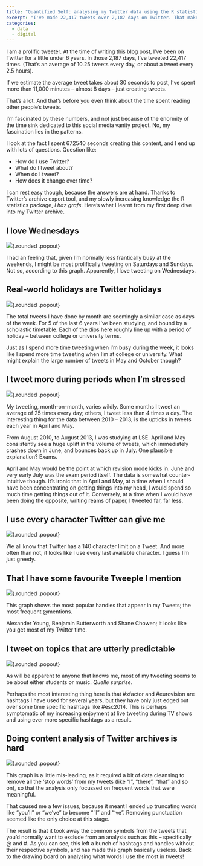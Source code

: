 ```yaml
---
title: "Quantified Self: analysing my Twitter data using the R statistical package"
excerpt: "I've made 22,417 tweets over 2,187 days on Twitter. That makes for a lot of data to explore my quantified self."
categories:
  - data
  - digital
---
```

I am a prolific tweeter. At the time of writing this blog post, I’ve been on Twitter for a little under 6 years. In those 2,187 days, I’ve tweeted 22,417 times. (That’s an average of 10.25 tweets every day, or about a tweet every 2.5 hours).

If we estimate the average tweet takes about 30 seconds to post, I’ve spent more than 11,000 minutes &#8211; almost 8 days &#8211; just creating tweets.

That’s a lot. And that’s before you even think about the time spent reading other people’s tweets.

I’m fascinated by these numbers, and not just because of the enormity of the time sink dedicated to this social media vanity project. No, my fascination lies in the patterns.

I look at the fact I spent 672540 seconds creating this content, and I end up with lots of questions. Question like:

- How do I use Twitter?
- What do I tweet about?
- When do I tweet?
- How does it change over time?

I can rest easy though, because the answers are at hand. Thanks to Twitter’s archive export tool, and my slowly increasing knowledge the R statistics package, *I haz grafs*. Here’s what I learnt from my first deep dive into my Twitter archive.

## I love Wednesdays

![](/images/posts/2015-02-07-QuantSelf-Days.png){.rounded .popout}

I had an feeling that, given I’m normally less frantically busy at the weekends, I might be most prolifically tweeting on Saturdays and Sundays. Not so, according to this graph. Apparently, I love tweeting on Wednesdays.

## Real-world holidays are Twitter holidays

![](/images/posts/2015-02-07-QuantSelf-Months.png){.rounded .popout}

The total tweets I have done by month are seemingly a similar case as days of the week. For 5 of the last 6 years I’ve been studying, and bound by a scholastic timetable. Each of the dips here roughly line up with a period of holiday &#8211; between college or university terms.

Just as I spend more time tweeting when I’m busy during the week, it looks like I spend more time tweeting when I’m at college or university. What might explain the large number of tweets in May and October though?

## I tweet more during periods when I’m stressed

![](/images/posts/2015-02-07-QuantSelf-Years.png){.rounded .popout}

My tweeting, month-on-month, varies wildly. Some months I tweet an average of 25 times every day; others, I tweet less than 4 times a day. The interesting thing for the data between 2010 &#8211; 2013, is the upticks in tweets each year in April and May.

From August 2010, to August 2013, I was studying at LSE. April and May consistently see a huge uplift in the volume of tweets, which immediately crashes down in June, and bounces back up in July. One plausible explanation? Exams.

April and May would be the point at which revision mode kicks in. June and very early July was the exam period itself. The data is somewhat counter-intuitive though. It’s ironic that in April and May, at a time when I should have been concentrating on getting things into my head, I would spend so much time getting things out of it. Conversely, at a time when I would have been doing the opposite, writing reams of paper, I tweeted far, far less.

## I use every character Twitter can give me

![](/images/posts/2015-02-07-QuantSelf-Length.png){.rounded .popout}

We all know that Twitter has a 140 character limit on a Tweet. And more often than not, it looks like I use every last available character. I guess I’m just greedy.

## That I have some favourite Tweeple I mention

![](/images/posts/2015-02-07-QuantSelf-Handles.png){.rounded .popout}

This graph shows the most popular handles that appear in my Tweets; the most frequent @mentions.

Alexander Young, Benjamin Butterworth and Shane Chowen; it looks like you get most of my Twitter time.

## I tweet on topics that are utterly predictable

![](/images/posts/2015-02-07-QuantSelf-Hashtags.png){.rounded .popout}

As will be apparent to anyone that knows me, most of my tweeting seems to be about either students or music. *Quelle surprise*.

Perhaps the most interesting thing here is that #xfactor and #eurovision are hashtags I have used for several years, but they have only just edged out over some time specific hashtags like #esc2014. This is perhaps symptomatic of my increasing enjoyment at live tweeting during TV shows and using ever more specific hashtags as a result.

## Doing content analysis of Twitter archives is hard

![](/images/posts/2015-02-07-QuantSelf-Terms.png){.rounded .popout}

This graph is a little mis-leading, as it required a bit of data cleansing to remove all the ‘stop words’ from my tweets (like &#8220;I&#8221;, &#8220;there&#8221;, &#8220;that&#8221; and so on), so that the analysis only focussed on frequent words that were meaningful.

That caused me a few issues, because it meant I ended up truncating words like &#8220;you’ll&#8221; or &#8220;we’ve&#8221; to become &#8220;‘ll&#8221; and &#8220;‘ve&#8221;. Removing punctuation seemed like the only choice at this stage.

The result is that it took away the common symbols from the tweets that you’d normally want to exclude from an analysis such as this &#8211; specifically @ and #. As you can see, this left a bunch of hashtags and handles without their respective symbols, and has made this graph basically useless. Back to the drawing board on analysing what words I use the most in tweets!